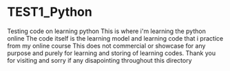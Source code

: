 # TEST1_Python
Testing code on learning python
This is where i'm learning the python online
The code itself is the learning model and learning code that i practice from my online course
This does not commercial or showcase for any purpose and purely for learning and storing of learning codes.
Thank you for visiting and sorry if any disapointing throughout this directory
